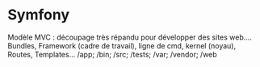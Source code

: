 # Symfony
Modèle MVC : découpage très répandu pour développer des sites web.... Bundles, Framework (cadre de travail), ligne de cmd, kernel (noyau), Routes, Templates... /app; /bin; /src; /tests; /var; /vendor; /web
